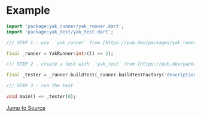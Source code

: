# Example

```dart
import 'package:yak_runner/yak_runner.dart';
import 'package:yak_test/yak_test.dart';

/// STEP 1 - use  `yak_runner` from [https://pub.dev/packages/yak_runner]

final _runner = YakRunner<int>(() => 2);

/// STEP 2 - create a test with  `yak_test` from [https://pub.dev/packages/yak_test]

final _tester = _runner.buildTest(_runner.buildTestFactory('description here'));

/// STEP 3 - run the test

void main() => _tester(0);

```

[Jump to Source](https://github.com/iapicca/yak_packages/tree/master/examples/yak_test)